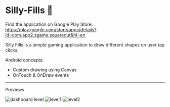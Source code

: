 # Silly-Fills  📱

Find the application on Google Play Store: https://play.google.com/store/apps/details?id=com.app2.sgame.squareout&hl=en


Silly Fills is a simple gaming application to draw different shapes on user tap clicks.

Android concepts:

- Custom drawing using Canvas
- OnTouch & OnDraw events

_________________________________________________________________________________________________________________________________________

Previews


![dashboard level](https://i.imgur.com/cIlC6v5.png)  ![level1](https://i.imgur.com/wNTMPA5.png)  ![level2](https://i.imgur.com/hsAfSPb.png)








